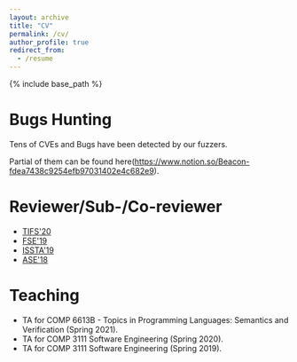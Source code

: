```yaml
---
layout: archive
title: "CV"
permalink: /cv/
author_profile: true
redirect_from:
  - /resume
---
```


{% include base_path %}

<!-- Education -->
<!-- ====== -->
<!-- * , 2017.9 - 2019.12 -->
  <!-- * M.Sc,  -->
  <!-- * Master Thesis:  -->

<!-- * Xidian University, 2011.9 - 2015.6 -->
  <!-- * B.A., Information Counter Measure -->

Bugs Hunting
====
Tens of CVEs and Bugs have been detected by our fuzzers.

Partial of them can be found here(https://www.notion.so/Beacon-fdea7438c9254efb97031402e4c682e9).
  
Reviewer/Sub-/Co-reviewer
======
* [TIFS'20](https://ieeexplore.ieee.org/xpl/RecentIssue.jsp?punumber=10206)
* [FSE'19](https://esec-fse19.ut.ee/calls/research-papers/)
* [ISSTA'19](https://conf.researchr.org/home/issta-2019) 
* [ASE'18](http://www.ase2018.com)

Teaching
======
* TA for COMP 6613B - Topics in Programming Languages: Semantics and Verification (Spring 2021).
* TA for COMP 3111 Software Engineering (Spring 2020).
* TA for COMP 3111 Software Engineering (Spring 2019).

  
